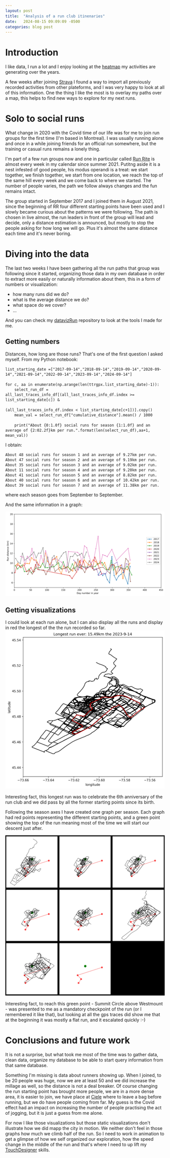 ```yaml
---
layout: post
title:  "Analysis of a run club itinenaries"
date:   2024-08-15 09:09:09 -0500
categories: blog post
---
```


# Introduction

I like data, I run a lot and I enjoy looking at the [heatmap][myStrava-link] my activities are generating over the years. 

A few weeks after joining [Strava][stravaDataScience-link] I found a way to import all previously recorded activities from other plateforms, and I was very happy to look at all of this information. One the thing I like the most is to overlay my paths over a map, this helps to find new ways to explore for my next runs.

# Solo to social runs

What change in 2020 with the Covid time of our life was for me to join run groups for the first time (I'm based in Montreal). I was usually running alone and once in a while joining friends for an official run somewhere, but the training or casual runs remains a lonely thing.

I'm part of a few run groups now and one in particular called [Run Rite][runrite-link] is almost every week in my calendar since summer 2021. Putitng aside it is a nest infested of good people, his modus operandi is a treat: we start together, we finish together, we start from one location, we reach the top of the same hill every week and we come back to where we started. The number of people varies, the path we follow always changes and the fun remains intact.

The group started in September 2017 and I joined them in August 2021, since the beginning of RR four different starting points have been used and I slowly became curious about the patterns we were following. The path is chosen in live almost, the run leaders in front of the group will lead and decide, only a distance estimation is announced, but mostly to stop the people asking for how long we will go. Plus it's almost the same distance each time and it's never boring.

# Diving into the data

The last two weeks I have been gathering all the run paths that group was following since it started, organizing those data in my own database in order to extract more easily or naturally information about them, this in a form of numbers or visualization:
+ how many runs did we do?
+ what is the average distance we do?
+ what space do we cover?
+ ...

And you can check my [datavizRun][datavizRun-link] repository to look at the tools I made for me.

## Getting numbers

Distances, how long are those runs? That's one of the first question I asked myself. From my Python notebook:
```
list_starting_date =["2017-09-14","2018-09-14","2019-09-14","2020-09-14","2021-09-14","2022-09-14","2023-09-14","2024-09-14"]

for c, aa in enumerate(np.arange(len(ttrgpx.list_starting_date)-1)):
    select_run_df = all_last_traces_info_df[(all_last_traces_info_df.index >= list_starting_date[c]) &
                                              (all_last_traces_info_df.index < list_starting_date[c+1])].copy()
    mean_val = select_run_df["cumulative_distance"].mean() / 1000

    print("About {0:1.0f} social runs for season {1:1.0f} and an average of {2:02.2f}km per run.".format(len(select_run_df),aa+1, mean_val))

```
I obtain:
```
About 48 social runs for season 1 and an average of 9.27km per run.
About 47 social runs for season 2 and an average of 9.19km per run.
About 35 social runs for season 3 and an average of 9.02km per run.
About 11 social runs for season 4 and an average of 9.20km per run.
About 41 social runs for season 5 and an average of 8.82km per run.
About 40 social runs for season 6 and an average of 10.42km per run.
About 39 social runs for season 7 and an average of 11.38km per run.
```
where each season goes from September to September.

And the same information in a graph:

![](/data/allRunDistancesByYear.png)

## Getting visualizations

I could look at each run alone, but I can also display all the runs and display in red the longest of the the run recorded so far.
![](/data/allRunTogther.png)

Interesting fact, this longest run was to celebrate the 6th anniversary of the run club and we did pass by all the former starting points since its birth. 

Following the season axes I have created one graph per season. Each graph had red points representing the different starting points, and a green point showing the top of the run meaning most of the time we will start our descent just after.

![](/data/imMontage33.jpg)

Interesting fact, to reach this green point - Summit Circle above Westmount - was presented to me as a mandatory checkpoint of the run (or I remembered it like that), but looking at all the gps traces did show me that at the beginning it was mostly a flat run, and it escalated quickly :-)

# Conclusions and future work

It is not a surprise, but what took me most of the time was to gather data, clean data, organize my database to be able to start query information from that same database.

Something I'm missing is data about runners showing up. When I joined, to be 20 people was huge, now we are at least 50 and we did increase the millage as well, so the distance is not a deal breaker. Of course changing the run starting point has brought more people, we are in a more dense area, it is easier to join, we have place at [Ciele][ciele-link] where to leave a bag before running, but we do have people coming from far. My guess is the Covid effect had an impact on increasing the number of people practising the act of jogging, but it is just a guess from me alone.

For now I like those visualizations but those static visualizations don't illustrate how we did mapp the city in motion. We neither don't feel in those graphs how much we climb half of the run. So I need to work in animation to get a glimpse of how we self organized our exploration, how the speed change in the middle of the run and that's where I need to up lift my [TouchDesigner][TouchDesigner-link] skills.


[myStrava-link]:https://www.strava.com/athletes/58753447
[stravaDataScience-link]:https://medium.com/strava-engineering/tagged/data-science
[ciele-link]:https://cieleathletics.com/"
[runrite-link]:https://www.instagram.com/runritemtl
[datavizRun-link]:https://github.com/mrbonsoir/datavizRun
[TouchDesigner-link]:https://derivative.ca/

